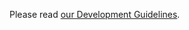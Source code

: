 Please read [our Development Guidelines](https://zice.readthedocs.io/en/latest/rtd_pages/development_guidelines.html).
